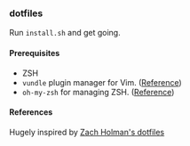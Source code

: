 ### dotfiles

Run `install.sh` and get going.

#### Prerequisites
- ZSH
- `vundle` plugin manager for Vim. ([Reference](https://github.com/VundleVim/Vundle.vim/tree/b255382d6242d7ea3877bf059d2934125e0c4d95#quick-start))
- `oh-my-zsh` for managing ZSH. ([Reference](https://ohmyz.sh/#install))

#### References
Hugely inspired by [Zach Holman's dotfiles](https://github.com/holman/dotfiles)

